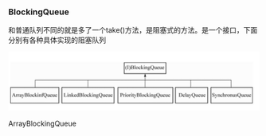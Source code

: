 ### BlockingQueue

和普通队列不同的就是多了一个take()方法，是阻塞式的方法。是一个接口，下面分别有各种具体实现的阻塞队列

![image-20210807124242626](assets/image-20210807124242626.png)

ArrayBlockingQueue

